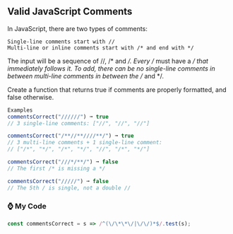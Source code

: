 ## Valid JavaScript Comments

In JavaScript, there are two types of comments:
```
Single-line comments start with //
Multi-line or inline comments start with /* and end with */
```
The input will be a sequence of //, /* and */. Every /* must have a */ that immediately follows it. To add, there can be no single-line comments in between multi-line comments in between the /* and */.

Create a function that returns true if comments are properly formatted, and false otherwise.
```js
Examples
commentsCorrect("//////") ➞ true
// 3 single-line comments: ["//", "//", "//"]

commentsCorrect("/**//**////**/") ➞ true
// 3 multi-line comments + 1 single-line comment:
// ["/*", "*/", "/*", "*/", "//", "/*", "*/"]

commentsCorrect("///*/**/") ➞ false
// The first /* is missing a */

commentsCorrect("/////") ➞ false
// The 5th / is single, not a double //
```
### :watch: My Code
```js
const commentsCorrect = s => /^(\/\*\*\/|\/\/)*$/.test(s);
```
